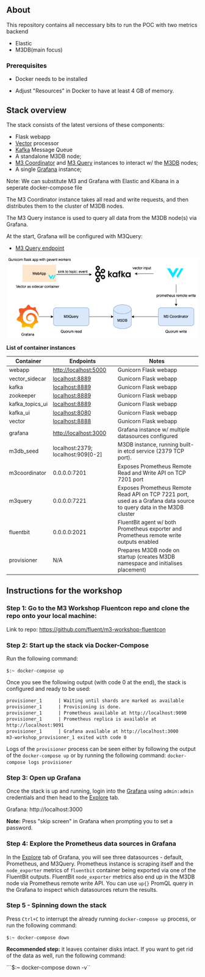 ## About

This repository contains all neccessary bits to run the POC with two metrics backend
- Elastic
- M3DB(main focus)

### Prerequisites 

- Docker needs to be installed

- Adjust "Resources" in Docker to have at least 4 GB of memory.

## Stack overview

The stack consists of the latest versions of these components:

- Flask webapp
- [Vector](https://vector.dev/) processor
- [Kafka](https://kafka.apache.org/) Message Queue
- A standalone M3DB node;
- [M3 Coordinator](https://m3db.io/docs/m3coordinator/) and [M3 Query](https://m3db.io/docs/m3query/) instances to interact w/ the [M3DB](https://m3db.io/docs/m3db/) nodes;
- A single [Grafana](https://grafana.com/) instance;

Note: We can substitute M3 and Grafana with Elastic and Kibana in a seperate docker-compose file

The M3 Coordinator instance takes all read and write requests, and then distributes them to the cluster of M3DB nodes.

The M3 Query instance is used to query all data from the M3DB node(s) via Grafana.

At the start, Grafana will be configured with M3Query: 

- [M3 Query endpoint](http://localhost:7221)

![Architecture diagram](./flask_vector_m3.png)

**List of container instances**

| Container   | Endpoints 	| Notes		|
| ----------- | ----------- |-----------|
| webapp| [http://localhost:5000](http://localhost:9090)|Gunicorn Flask webapp|
| vector_sidecar| [localhost:8889](http://localhost:9090)|Gunicorn Flask webapp|
| kafka| [localhost:8889](http://localhost:9090)|Gunicorn Flask webapp|
| zookeeper| [localhost:8889](http://localhost:9090)|Gunicorn Flask webapp|
| kafka_topics_ui| [localhost:8889](http://localhost:9090)|Gunicorn Flask webapp|
| kafka_ui| [localhost:8080](http://localhost:9090)|Gunicorn Flask webapp|
| vector| [localhost:8888](http://localhost:9090)|Gunicorn Flask webapp|
| grafana| [http://localhost:3000](http://localhost:3000)|Grafana instance w/ multiple datasources configured|
| m3db_seed	  | localhost:2379; localhost:909[0-2]| M3DB instance, running built-in etcd service (2379 TCP port). |
| m3coordinator| 0.0.0.0:7201 | Exposes Prometheus Remote Read and Write API on TCP 7201 port |
| m3query | 0.0.0.0:7221  | Exposes Prometheus Remote Read API on TCP 7221 port, used as a Grafana data source to query data in the M3DB cluster|
| fluentbit | 0.0.0.0:2021  | FluentBit agent w/ both Prometheus exporter and Prometheus remote write outputs enabled|
| provisioner | N/A | Prepares M3DB node on startup (creates M3DB namespace and initialises placement) |

## Instructions for the workshop

### Step 1: Go to the M3 Workshop Fluentcon repo and clone the repo onto your local machine: 

Link to repo: https://github.com/fluent/m3-workshop-fluentcon

### Step 2: Start up the stack via Docker-Compose

Run the following command:

```$:~ docker-compose up```

Once you see the following output (with code 0 at the end), the stack is configured and ready to be used: 

```
provisioner_1      | Waiting until shards are marked as available
provisioner_1      | Provisioning is done.
provisioner_1      | Prometheus available at http://localhost:9090
provisioner_1      | Prometheus replica is available at http://localhost:9091
provisioner_1      | Grafana available at http://localhost:3000
m3-workshop_provisioner_1 exited with code 0
```

Logs of the `provisioner` process can be seen either by following the output of the `docker-compose up` or by running the following command: ```docker-compose logs provisioner```

### Step 3: Open up Grafana 

Once the stack is up and running, login into the [Grafana](http://localhost:3000) using `admin:admin` credentials and then head to the [Explore](http://localhost:3000/explore) tab.

Grafana: http://localhost:3000

**Note:** Press "skip screen" in Grafana when prompting you to set a password. 

### Step 4: Explore the Prometheus data sources in Grafana

In the [Explore](http://localhost:3000/explore) tab of Grafana, you will see three datasources - default, Prometheus, and M3Query. 
Prometheus instance is scraping itself and the `node_exporter` metrics of `fluentbit` container being exported via one of the FluentBit outputs. FluentBit `node_exporter` metrics also end up 
in the M3DB node via Prometheus remote write API. You can use `up{}` PromQL query in the Grafana to inspect which datasources return the results.

### Step 5 - Spinning down the stack

Press `Ctrl+C` to interrupt the already running `docker-compose up` process, or run the following command:

```$:~ docker-compose down```

**Recommended step:** it leaves container disks intact. If you want to get rid of the data as well, run the following command:

```$:~ docker-compose down -v``